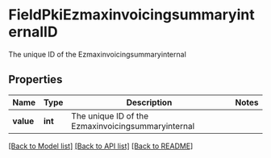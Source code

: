 # FieldPkiEzmaxinvoicingsummaryinternalID

The unique ID of the Ezmaxinvoicingsummaryinternal

## Properties
Name | Type | Description | Notes
------------ | ------------- | ------------- | -------------
**value** | **int** | The unique ID of the Ezmaxinvoicingsummaryinternal | 

[[Back to Model list]](../README.md#documentation-for-models) [[Back to API list]](../README.md#documentation-for-api-endpoints) [[Back to README]](../README.md)


